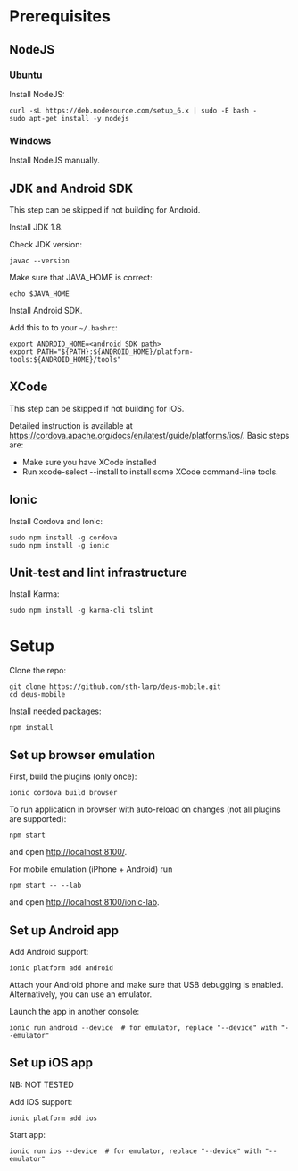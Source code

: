# Prerequisites

## NodeJS

### Ubuntu

Install NodeJS:

    curl -sL https://deb.nodesource.com/setup_6.x | sudo -E bash -
    sudo apt-get install -y nodejs

### Windows

Install NodeJS manually.

## JDK and Android SDK

This step can be skipped if not building for Android.

Install JDK 1.8.

Check JDK version:

    javac --version

Make sure that JAVA_HOME is correct:

    echo $JAVA_HOME

Install Android SDK.

Add this to to your `~/.bashrc`:

    export ANDROID_HOME=<android SDK path>
    export PATH="${PATH}:${ANDROID_HOME}/platform-tools:${ANDROID_HOME}/tools"

## XCode

This step can be skipped if not building for iOS.

Detailed instruction is available at https://cordova.apache.org/docs/en/latest/guide/platforms/ios/.
Basic steps are:
 * Make sure you have XCode installed
 * Run xcode-select --install to install some XCode command-line tools.

## Ionic

Install Cordova and Ionic:

    sudo npm install -g cordova
    sudo npm install -g ionic

## Unit-test and lint infrastructure

Install Karma:

    sudo npm install -g karma-cli tslint

# Setup

Clone the repo:

    git clone https://github.com/sth-larp/deus-mobile.git
    cd deus-mobile

Install needed packages:

    npm install

## Set up browser emulation

First, build the plugins (only once):

    ionic cordova build browser

To run application in browser with auto-reload on changes (not all plugins are supported):

    npm start

and open [http://localhost:8100/](http://localhost:8100/).

For mobile emulation (iPhone + Android) run

    npm start -- --lab

and open [http://localhost:8100/ionic-lab](http://localhost:8100/ionic-lab).

## Set up Android app

Add Android support:

    ionic platform add android

Attach your Android phone and make sure that USB debugging is enabled. Alternatively, you can use an emulator.

Launch the app in another console:

    ionic run android --device  # for emulator, replace "--device" with "--emulator"

## Set up iOS app

NB: NOT TESTED

Add iOS support:

    ionic platform add ios

Start app:

    ionic run ios --device  # for emulator, replace "--device" with "--emulator"

